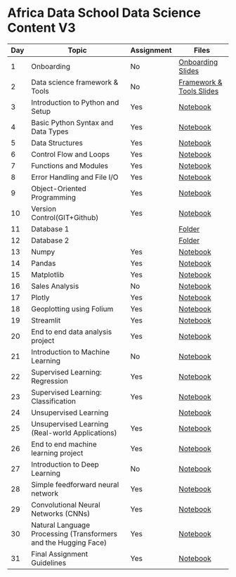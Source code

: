 ﻿# Africa Data School Data Science Content V3

| Day | Topic                                                           | Assignment | Files                                                                                                                                                                                 |
| --- | --------------------------------------------------------------- | ---------- | ------------------------------------------------------------------------------------------------------------------------------------------------------------------------------------- |
| 1   | Onboarding                                                      | No         | [Onboarding Slides](https://www.beautiful.ai/player/-MdltxANBmKvXvYTffNN)                                                                                                             |
| 2   | Data science framework & Tools                                  | No         | [Framework & Tools Slides](https://www.beautiful.ai/player/-Mdwt-YUsKR9GIK5NNBh)                                                                                                      |
| 3   | Introduction to Python and Setup                                | Yes        | [Notebook](https://github.com/Joy879/Africa-Data-School-Curriculum/tree/main/notebooks/3_Intro_to_Python)                                            |
| 4   | Basic Python Syntax and Data Types                              | Yes        | [Notebook](https://github.com/Heytec/Africa-Data-School-Curriculum/blob/main/notebooks/4%20Basic%20Python%20Syntax%20and%20Data%20Types.ipynb)                                        |
| 5   | Data Structures                                                 | Yes        | [Notebook](https://github.com/Heytec/Africa-Data-School-Curriculum/blob/main/notebooks/5%20Data%20Structures.ipynb)                                                                   |
| 6   | Control Flow and Loops                                          | Yes        | [Notebook](https://github.com/Heytec/Africa-Data-School-Curriculum/blob/main/notebooks/6%20Control%20Flow%20and%20Loops.ipynb)                                                        |
| 7   | Functions and Modules                                           | Yes        | [Notebook](https://github.com/Heytec/Africa-Data-School-Curriculum/blob/main/notebooks/7%20Functions%20and%20Modules.ipynb)                                                           |
| 8   | Error Handling and File I/O                                     | Yes        | [Notebook](https://github.com/Heytec/Africa-Data-School-Curriculum/blob/main/notebooks/8%20Error%20Handling%20and%20Files.ipynb)                                                      |
| 9   | Object-Oriented Programming                                     | Yes        | [Notebook](https://github.com/Heytec/Africa-Data-School-Curriculum/blob/main/notebooks/9%20Object-Oriented%20Programming.ipynb)                                                       |
| 10  | Version Control(GIT+Github)                                     | Yes        | [Notebook](https://github.com/Heytec/Africa-Data-School-Curriculum/blob/main/notebooks/10%20Version%20Control.ipynb)                                                                  |
| 11  | Database 1                                                      |            | [Folder](https://github.com/Heytec/Africa-Data-School-Curriculum/tree/main/notebooks/11%20%26%2012%20lesson%20Database%20%26%20SQL)                                                   |
| 12  | Database 2                                                      |            | [Folder](https://github.com/Heytec/Africa-Data-School-Curriculum/tree/main/notebooks/11%20%26%2012%20lesson%20Database%20%26%20SQL)                                                   |
| 13  | Numpy                                                           | Yes        | [Notebook](https://github.com/Heytec/Africa-Data-School-Curriculum/blob/main/notebooks/13%20Numpy.ipynb)                                                                              |
| 14  | Pandas                                                          | Yes        | [Notebook](https://github.com/Heytec/Africa-Data-School-Curriculum/blob/main/notebooks/14%20Pandas.ipynb)                                                                             |
| 15  | Matplotlib                                                      | Yes        | [Notebook](https://github.com/Heytec/Africa-Data-School-Curriculum/blob/main/notebooks/15%20Matplotlib.ipynb)                                                                         |
| 16  | Sales Analysis                                                  | No         | [Notebook](https://github.com/Heytec/Africa-Data-School-Curriculum/tree/main/notebooks/16%20Lesson%20Sales%20Analysis)                                                                |
| 17  | Plotly                                                          | Yes        | [Notebook](https://github.com/Heytec/Africa-Data-School-Curriculum/blob/main/notebooks/17%20Plotly%20.ipynb)                                                                          |
| 18  | Geoplotting using Folium                                        | Yes        | [Notebook](https://github.com/Heytec/Africa-Data-School-Curriculum/blob/main/notebooks/18%20Geoplotting%20using%20Folium.ipynb)                                                       |
| 19  | Streamlit                                                       | Yes        | [Notebook](https://github.com/Heytec/Africa-Data-School-Curriculum/blob/main/notebooks/19%20%20Streamlit.ipynb)                                                                       |
| 20  | End to end data analysis project                                | Yes        | [Notebook](https://github.com/Heytec/Africa-Data-School-Curriculum/blob/main/notebooks/20%20End-to-end%20data%20analysis%20project.ipynb)                                             |
| 21  | Introduction to Machine Learning                                | No         | [Notebook](https://github.com/Heytec/Africa-Data-School-Curriculum/blob/main/notebooks/21%20Introduction%20to%20Machine%20Learning%20%26%20framework%20.ipynb)                        |
| 22  | Supervised Learning: Regression                                 | Yes        | [Notebook](https://github.com/Heytec/Africa-Data-School-Curriculum/blob/main/notebooks/22%20Supervised%20Learning%20Regression.ipynb)                                                 |
| 23  | Supervised Learning: Classification                             | Yes        | [Notebook](https://github.com/Heytec/Africa-Data-School-Curriculum/blob/main/notebooks/23%20Supervised%20Learning%20%20Classification.ipynb)                                          |
| 24  | Unsupervised Learning                                           |            | [Notebook](https://github.com/Heytec/Africa-Data-School-Curriculum/blob/main/notebooks/24-25%20%20Unsupervised%20Learning.ipynb)                                                      |
| 25  | Unsupervised Learning (Real-world Applications)                 | Yes        | [Notebook](https://github.com/Heytec/Africa-Data-School-Curriculum/blob/main/notebooks/24-25%20%20Unsupervised%20Learning.ipynb)                                                      |
| 26  | End to end machine learning project                             | Yes        | [Notebook](https://github.com/Heytec/Africa-Data-School-Curriculum/blob/main/notebooks/26%20End%20to%20end%20machine%20learning%20%20project.ipynb)                                   |
| 27  | Introduction to Deep Learning                                   | No         | [Notebook](https://github.com/Heytec/Africa-Data-School-Curriculum/blob/main/notebooks/27%20Introduction%20to%20Deep%20Learning%20.ipynb)                                             |
| 28  | Simple feedforward neural network                               | Yes        | [Notebook](https://github.com/Heytec/Africa-Data-School-Curriculum/blob/main/notebooks/28%20Simple%20Feedforward%20Neural%20Network.ipynb)                                            |
| 29  | Convolutional Neural Networks (CNNs)                            | Yes        | [Notebook](<https://github.com/Heytec/Africa-Data-School-Curriculum/blob/main/notebooks/29%20%20Convolutional%20Neural%20Networks%20(CNNs)%20.ipynb>)                                 |
| 30  | Natural Language Processing (Transformers and the Hugging Face) | Yes        | [Notebook](<https://github.com/Heytec/Africa-Data-School-Curriculum/blob/main/notebooks/30%20%20Natural%20Language%20Processing%20(Transformers%20and%20the%20Hugging%20Face).ipynb>) |
| 31  | Final Assignment Guidelines                                     | Yes        | [Notebook](https://github.com/Heytec/Africa-Data-School-Curriculum/tree/main/notebooks/31%20%20Final%20Project%20Guidelines%20Notes)                                                  |
